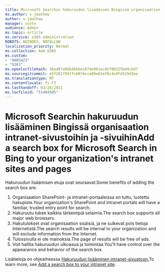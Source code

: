 ```yaml
---
title: Microsoft Searchin hakuruudun lisääminen Bingissä organisaation intranet-sivustoihin ja -sivuihin
ms.author: v-jmathew
author: v-jmathew
manager: scotv
audience: Admin
ms.topic: article
ms.service: o365-administration
ROBOTS: NOINDEX, NOFOLLOW
localization_priority: Normal
ms.collection: Adm_O365
ms.custom:
- "9005423"
- "9261"
ms.openlocfilehash: 36ad8fe06b4bbbe107de981ec02f0b525bd4cbd7
ms.sourcegitcommit: e5f261f95ffc6074cce89e62ef8c4e9fd519d3ee
ms.translationtype: MT
ms.contentlocale: fi-FI
ms.lasthandoff: 03/26/2021
ms.locfileid: "51404505"
---
```

# <a name="add-a-search-box-for-microsoft-search-in-bing-to-your-organizations-intranet-sites-and-pages"></a><span data-ttu-id="8dae3-102">Microsoft Searchin hakuruudun lisääminen Bingissä organisaation intranet-sivustoihin ja -sivuihin</span><span class="sxs-lookup"><span data-stu-id="8dae3-102">Add a search box for Microsoft Search in Bing to your organization's intranet sites and pages</span></span>

<span data-ttu-id="8dae3-103">Hakuruudun lisäämisen etuja ovat seuraavat:</span><span class="sxs-lookup"><span data-stu-id="8dae3-103">Some benefits of adding the search box are:</span></span>

1. <span data-ttu-id="8dae3-104">Organisaation SharePoint- ja intranet-portaaleissa on tuttu, luotettu hakupiste.</span><span class="sxs-lookup"><span data-stu-id="8dae3-104">Your organization's SharePoint and intranet portals will have a familiar, trusted entry point for search.</span></span>
2. <span data-ttu-id="8dae3-105">Hakuruutu tukee kaikkia tärkeimpiä selaimia.</span><span class="sxs-lookup"><span data-stu-id="8dae3-105">The search box supports all major web browsers.</span></span>
3. <span data-ttu-id="8dae3-106">Hakutulokset ovat organisaation sisäisiä, ja ne sulkevat pois tietoja Internetistä.</span><span class="sxs-lookup"><span data-stu-id="8dae3-106">The search results will be internal to your organization and will exclude information from the Internet.</span></span>
4. <span data-ttu-id="8dae3-107">Tulossivulla ei ole mainoksia.</span><span class="sxs-lookup"><span data-stu-id="8dae3-107">The page of results will be free of ads.</span></span>
5. <span data-ttu-id="8dae3-108">Voit hallita hakuruudun ulkoasua ja toimintaa.</span><span class="sxs-lookup"><span data-stu-id="8dae3-108">You'll have control over the appearance and behavior of the search box.</span></span>

<span data-ttu-id="8dae3-109">Lisätietoja on ohjeaiheessa [Hakuruudun lisääminen intranet-sivustoon.](https://go.microsoft.com/fwlink/?linkid=2151387)</span><span class="sxs-lookup"><span data-stu-id="8dae3-109">To learn more, see [Add a search box to your intranet site](https://go.microsoft.com/fwlink/?linkid=2151387).</span></span>
